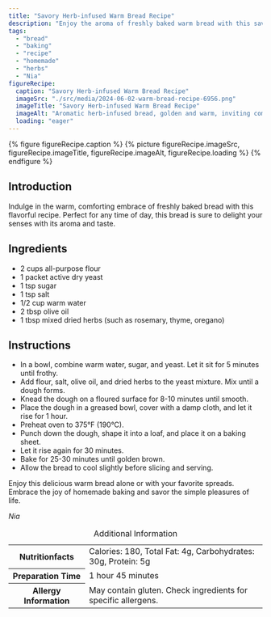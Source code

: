 ```yaml
---
title: "Savory Herb-infused Warm Bread Recipe"
description: "Enjoy the aroma of freshly baked warm bread with this savory herb-infused recipe. Perfect for any occasion, this bread will fill your home with a delightful scent."
tags:
  - "bread"
  - "baking"
  - "recipe"
  - "homemade"
  - "herbs"
  - "Nia"
figureRecipe: 
  caption: "Savory Herb-infused Warm Bread Recipe"
  imageSrc: "./src/media/2024-06-02-warm-bread-recipe-6956.png"
  imageTitle: "Savory Herb-infused Warm Bread Recipe"
  imageAlt: "Aromatic herb-infused bread, golden and warm, inviting comfort and joy on a serene, unadorned table."
  loading: "eager"
---
```


{% figure figureRecipe.caption %}
{% picture figureRecipe.imageSrc, figureRecipe.imageTitle, figureRecipe.imageAlt, figureRecipe.loading %}
{% endfigure %}

## Introduction

Indulge in the warm, comforting embrace of freshly baked bread with this flavorful recipe. Perfect for any time of day, this bread is sure to delight your senses with its aroma and taste.

## Ingredients

- 2 cups all-purpose flour
- 1 packet active dry yeast
- 1 tsp sugar
- 1 tsp salt
- 1/2 cup warm water
- 2 tbsp olive oil
- 1 tbsp mixed dried herbs (such as rosemary, thyme, oregano)

## Instructions

- In a bowl, combine warm water, sugar, and yeast. Let it sit for 5 minutes until frothy.
- Add flour, salt, olive oil, and dried herbs to the yeast mixture. Mix until a dough forms.
- Knead the dough on a floured surface for 8-10 minutes until smooth.
- Place the dough in a greased bowl, cover with a damp cloth, and let it rise for 1 hour.
- Preheat oven to 375°F (190°C).
- Punch down the dough, shape it into a loaf, and place it on a baking sheet.
- Let it rise again for 30 minutes.
- Bake for 25-30 minutes until golden brown.
- Allow the bread to cool slightly before slicing and serving.

Enjoy this delicious warm bread alone or with your favorite spreads. Embrace the joy of homemade baking and savor the simple pleasures of life.

*Nia*

<table><caption class='sr-only'>Additional Information</caption><tr><th>Nutritionfacts</th><td>Calories: 180, Total Fat: 4g, Carbohydrates: 30g, Protein: 5g&nbsp;</td></tr><tr><th>Preparation Time</th><td>1 hour 45 minutes&nbsp;</td></tr><tr><th>Allergy Information</th><td>May contain gluten. Check ingredients for specific allergens.&nbsp;</td></tr></table>

